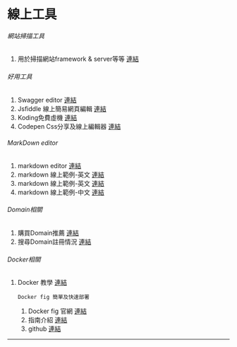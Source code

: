 # 線上工具
###### 網站掃描工具
1. 用於掃描網站framework & server等等 [連結](http://builtwith.com/)

###### 好用工具
1. Swagger editor [連結](http://editor.swagger.io/#/)
2. Jsfiddle 線上簡易網頁編輯 [連結](http://jsfiddle.net/)
3. Koding免費虛機 [連結](https://koding.com/IDE/koding-vm-0/my-workspace)
4. Codepen Css分享及線上編輯器 [連結](http://codepen.io/)

###### MarkDown editor
1. markdown editor [連結](http://dillinger.io/#)
2. markdown 線上範例-英文 [連結](https://guides.github.com/features/mastering-markdown/)
3. markdown 線上範例-英文 [連結](http://daringfireball.net/projects/markdown/syntax)
4. markdown 線上範例-中文 [連結](http://markdown.tw/)

###### Domain相關
1. 購買Domain推薦 [連結](https://www.godaddy.com/)
2. 搜尋Domain註冊情況 [連結](https://www.onlydomains.com/domain/frontSearch)

###### Docker相關
1. Docker 教學 [連結](http://philipzheng.gitbooks.io/docker_practice/content/index.html)

    `Docker fig 簡單及快速部署`
    1. Docker fig 官網 [連結](http://www.fig.sh/)
    2. 指南介紹 [連結](http://www.infoq.com/cn/articles/docker-build-development-environment-based-on-fig)
    3. github [連結](https://github.com/docker/compose)

    
---
